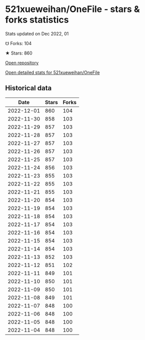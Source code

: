 # 521xueweihan/OneFile - stars & forks statistics

Stats updated on Dec 2022, 01

☋ Forks: 104

★ Stars: 860

[Open repository](https://github.com/521xueweihan/OneFile)

[Open detailed stats for 521xueweihan/OneFile](https://reviewgithub.com/rep/521xueweihan/OneFile)

## Historical data
| Date | Stars | Forks |
|------|-------|-------|
| 2022-12-01 | 860 | 104 | 
| 2022-11-30 | 858 | 103 | 
| 2022-11-29 | 857 | 103 | 
| 2022-11-28 | 857 | 103 | 
| 2022-11-27 | 857 | 103 | 
| 2022-11-26 | 857 | 103 | 
| 2022-11-25 | 857 | 103 | 
| 2022-11-24 | 856 | 103 | 
| 2022-11-23 | 855 | 103 | 
| 2022-11-22 | 855 | 103 | 
| 2022-11-21 | 855 | 103 | 
| 2022-11-20 | 854 | 103 | 
| 2022-11-19 | 854 | 103 | 
| 2022-11-18 | 854 | 103 | 
| 2022-11-17 | 854 | 103 | 
| 2022-11-16 | 854 | 103 | 
| 2022-11-15 | 854 | 103 | 
| 2022-11-14 | 854 | 103 | 
| 2022-11-13 | 852 | 103 | 
| 2022-11-12 | 851 | 102 | 
| 2022-11-11 | 849 | 101 | 
| 2022-11-10 | 850 | 101 | 
| 2022-11-09 | 850 | 101 | 
| 2022-11-08 | 849 | 101 | 
| 2022-11-07 | 848 | 100 | 
| 2022-11-06 | 848 | 100 | 
| 2022-11-05 | 848 | 100 | 
| 2022-11-04 | 848 | 100 | 

